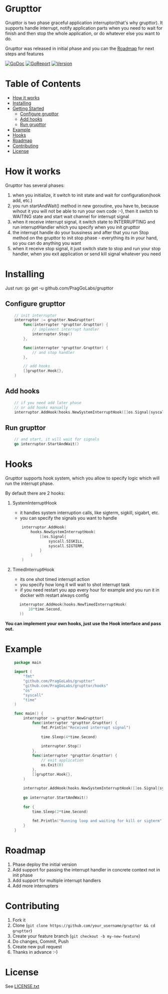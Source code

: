 # Grupttor
Grupttor is two phase graceful application interruptor(that's why grupttor). It supports handle interrupt, notify 
application parts when you need to wait for finish and then stop the whole application, or do whatever else you want 
to do.

Grupttor was released in initial phase and you can the [Roadmap](roadmap) for next steps and features

[![GoDoc](https://godoc.org/github.com/praggolabs/grupttor?status.svg)](https://godoc.org/github.com/praggolabs/grupttor)
[![GoReport](https://goreportcard.com/badge/praggolabs/grupttor)](https://goreportcard.com/report/praggolabs/grupttor)
[![Version](https://img.shields.io/badge/version-0.0.1-blue.svg)](https://github.com/praggolabs/grupttor/releases/latest)


# Table of Contents
- [How it works](#how-it-works)
- [Installing](#installing)
- [Getting Started](#getting-started)
  * [Configure grupttor](#configure-grupttor)
  * [Add hooks](#add-hooks)
  * [Run grupttor](#run-grupttor)
- [Example](#example)
- [Hooks](#hooks)
- [Roadmap](#roadmap)
- [Contributing](#contributing)
- [License](#license)

# How it works
Grupttor has several phases:
1) when you initialize, it switch to init state and wait for configuration(hook add, etc.)
2) you run startAndWait() method in new goroutine, you have to, because wihout it you will not 
be able to run your own code :-), then it switch to WAITING state and start wait channel for 
interrupt signal
3) when it receive interrupt signal, it switch state to INTERRUPTING and run interruptHandler
which you specify when you init grupttor
4) the interrupt handle do your bussiness and after that you run Stop method on the grupttor
to init stop phase - everything its in your hand, so you can do anything you want
5) when it receive stop signal, it just switch state to stop and run your stop handler, when you 
exit application or send kill signal whatever you need 

# Installing
Just run:
    go get -u github.com/PragGoLabs/grupttor

## Configure grupttor
```go
    // init interruptor
    interruptor := grupttor.NewGrupttor(
        func(interrupter *grupttor.Grupttor) {
            // implement interrupt handler
            interrupter.Stop()
        },

        func(interrupter *grupttor.Grupttor) {
            // and stop handler
        },

        // add hooks
        []grupttor.Hook{},
    )
```

## Add hooks
```go
    // if you need add later phase
    // or add hooks manually
    interruptor.AddHook(hooks.NewSystemInterruptHook([]os.Signal{syscall.SIGKILL, syscall.SIGTERM}))
```

## Run grupttor
```go
    // and start, it will wait for signals
    go interruptor.StartAndWait()
```

# Hooks
Grupttor supports hook system, which you allow to specify logic which will run the interrupt phase.

By default there are 2 hooks:
1. SystemInterruptHook
    - it handles system interruption calls, like sigterm, sigkill, sigabrt, etc.
    - you can specify the signals you want to handle
    ```go
        interruptor.AddHook(
            hooks.NewSystemInterruptHook(
                []os.Signal{
                    syscall.SIGKILL, 
                    syscall.SIGTERM,
                }
            )
        )
    ```

2. TimedInterruptHook
    - its one shot timed interrupt action
    - you specify how long it will wait to shot interrupt task
    - if you need restart you app every hour for example and you run it in docker with restart always config
    ```go
       interruptor.AddHook(hooks.NewTimedInterruptHook(
           10*time.Second,
       ))
    ```
    
**You can implement your own hooks, just use the Hook interface and pass out.**

# Example
```go
    package main
    
    import (
        "fmt"
        "github.com/PragGoLabs/grupttor"
        "github.com/PragGoLabs/grupttor/hooks"
        "os"
        "syscall"
        "time"
    )

    func main() {
        interruptor := grupttor.NewGrupttor(
            func(interrupter *grupttor.Grupttor) {
                fmt.Println("Received interrupt signal")
    
                time.Sleep(4*time.Second)
    
                interrupter.Stop()
            },
            func(interrupter *grupttor.Grupttor) {
                // exit application
                os.Exit(0)
            },
            []grupttor.Hook{},
        )
    
        interruptor.AddHook(hooks.NewSystemInterruptHook([]os.Signal{syscall.SIGKILL, syscall.SIGTERM}))
    
        go interruptor.StartAndWait()
    
        for {
            time.Sleep(2*time.Second)
    
            fmt.Println("Running loop and waiting for kill or sigterm")
        }
    }
```

# Roadmap
1. Phase deploy the initial version
2. Add support for passing the interrupt handler in concrete context not in init phase
3. Add support for multiple interrupt handlers
4. Add more interrupters

# Contributing

1. Fork it
2. Clone (`git clone https://github.com/your_username/grupttor && cd grupttor`)
3. Create your feature branch (`git checkout -b my-new-feature`)
4. Do changes, Commit, Push
5. Create new pull request
6. Thanks in advance :-) 

# License

See [LICENSE.txt](https://github.com/praggolabs/grupttor/LICENSE.md)
